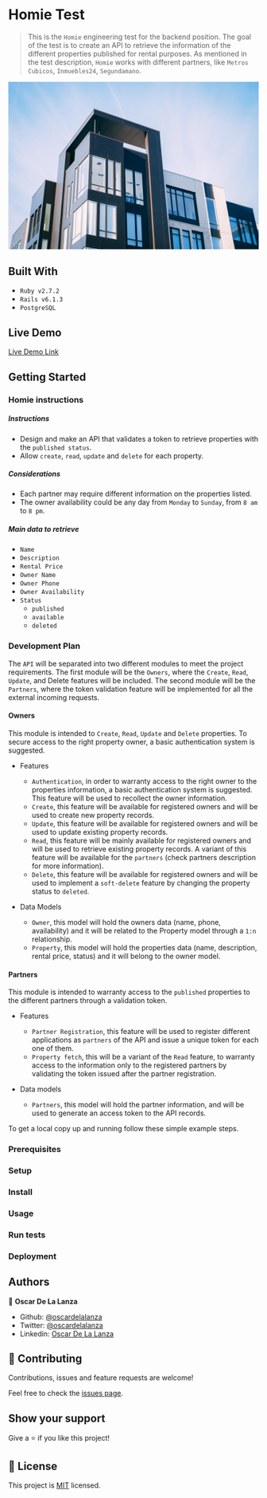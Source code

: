 # Homie Test

> This is the `Homie` engineering test for the backend position. The goal of the test is to create an API to retrieve the
> information of the different properties published for rental purposes. As mentioned in the test description, `Homie`
> works with different partners, like `Metros Cubicos`, `Inmuebles24`, `Segundamano`.

![screenshot](docs/screenshots/portrait.jpg)

## Built With

- `Ruby v2.7.2`
- `Rails v6.1.3`
- `PostgreSQL`

## Live Demo

[Live Demo Link](https://livedemo.com)

## Getting Started

### Homie instructions

##### Instructions

- Design and make an API that validates a token to retrieve properties with the `published status`. 
- Allow `create`, `read`, `update` and `delete` for each property.

##### Considerations

- Each partner may require different information on the properties listed.
- The owner availability could be any day from `Monday` to `Sunday`, from `8 am` to `8 pm`.

##### Main data to retrieve

- `Name`
- `Description`
- `Rental Price`
- `Owner Name`
- `Owner Phone`
- `Owner Availability`
- `Status`
    * `published`
    * `available`
    * `deleted`

### Development Plan

The `API` will be separated into two different modules to meet the project requirements. The first module will be the
`Owners`, where the `Create`, `Read`, `Update`, and Delete features will be included. The second module will be the
`Partners`, where the token validation feature will be implemented for all the external incoming requests.

#### Owners

This module is intended to `Create`, `Read`, `Update` and `Delete` properties. To secure access to the right property
owner, a basic authentication system is suggested.

- Features
  * `Authentication`, in order to warranty access to the right owner to the properties information, a basic authentication
    system is suggested. This feature will be used to recollect the owner information.
  * `Create`, this feature will be available for registered owners and will be used to create new property records.
  * `Update`, this feature will be available for registered owners and will be used to update existing property records.
  * `Read`, this feature will be mainly available for registered owners and will be used to retrieve existing property records.
    A variant of this feature will be available for the `partners` (check partners description for more information).
  * `Delete`, this feature will be available for registered owners and will be used to implement a `soft-delete` feature
    by changing the property status to `deleted`.
    
- Data Models
  * `Owner`, this model will hold the owners data (name, phone, availability) and it will be related to the Property model
    through a `1:n` relationship.
  * `Property`, this model will hold the properties data (name, description, rental price, status) and it will belong to
    the owner model.
    

#### Partners

This module is intended to warranty access to the `published` properties to the different partners through a validation
token.

- Features
  * `Partner Registration`, this feature will be used to register different applications as `partners` of the API and
    issue a unique token for each one of them.
  * `Property fetch`, this will be a variant of the `Read` feature, to warranty access to the information only to the
    registered partners by validating the token issued after the partner registration.

- Data models
  * `Partners`, this model will hold the partner information, and will be used to generate an access token to the API
    records.

To get a local copy up and running follow these simple example steps.

### Prerequisites

### Setup

### Install

### Usage

### Run tests

### Deployment


## Authors

👤 **Oscar De La Lanza**

- Github: [@oscardelalanza](https://github.com/oscardelalanza)
- Twitter: [@oscardelalanza](https://twitter.com/oscardelalanza)
- Linkedin: [Oscar De La Lanza](https://www.linkedin.com/in/oscardelalanza/)

## 🤝 Contributing

Contributions, issues and feature requests are welcome!

Feel free to check the [issues page](https://github.com/oscardelalanza/h-test/issues).

## Show your support

Give a ⭐️ if you like this project!

## 📝 License

This project is [MIT](lic.url) licensed.